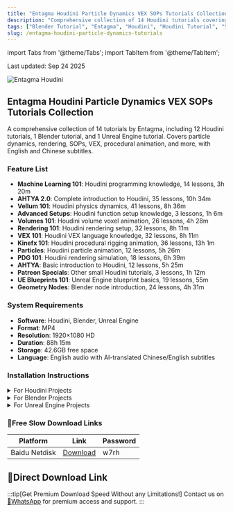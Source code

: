 ```yaml
---
title: "Entagma Houdini Particle Dynamics VEX SOPs Tutorials Collection"
description: "Comprehensive collection of 14 Houdini tutorials covering particle dynamics, VEX, SOPs, rendering, procedural animation, and more. Includes English and Chinese subtitles."
tags: ["Blender Tutorial", "Entagma", "Houdini", "Houdini Tutorial", "SOPs", "UE Tutorial", "VEX", "Chinese Subtitles", "Function Tutorial", "Rendering Tutorial", "VFX Tutorial", "Particle Tutorial"]
slug: /entagma-houdini-particle-dynamics-tutorials
---
```


import Tabs from '@theme/Tabs';
import TabItem from '@theme/TabItem';

<div class="time-update">Last updated: Sep 24 2025</div>

![Entagma Houdini](https://www.gfxcamp.com/wp-content/uploads/2025/09/Entagma-Houdini.jpg)

## Entagma Houdini Particle Dynamics VEX SOPs Tutorials Collection

A comprehensive collection of 14 tutorials by Entagma, including 12 Houdini tutorials, 1 Blender tutorial, and 1 Unreal Engine tutorial. Covers particle dynamics, rendering, SOPs, VEX, procedural animation, and more, with English and Chinese subtitles.

### Feature List
- **Machine Learning 101**: Houdini programming knowledge, 14 lessons, 3h 20m
- **AHTYA 2.0**: Complete introduction to Houdini, 35 lessons, 10h 34m
- **Vellum 101**: Houdini physics dynamics, 41 lessons, 8h 36m
- **Advanced Setups**: Houdini function setup knowledge, 3 lessons, 1h 6m
- **Volumes 101**: Houdini volume voxel animation, 26 lessons, 4h 28m
- **Rendering 101**: Houdini rendering setup, 32 lessons, 8h 11m
- **VEX 101**: Houdini VEX language knowledge, 32 lessons, 8h 11m
- **Kinefx 101**: Houdini procedural rigging animation, 36 lessons, 13h 1m
- **Particles**: Houdini particle animation, 12 lessons, 5h 26m
- **PDG 101**: Houdini rendering simulation, 18 lessons, 6h 39m
- **AHTYA**: Basic introduction to Houdini, 12 lessons, 5h 25m
- **Patreon Specials**: Other small Houdini tutorials, 3 lessons, 1h 12m
- **UE Blueprints 101**: Unreal Engine blueprint basics, 19 lessons, 55m
- **Geometry Nodes**: Blender node introduction, 24 lessons, 4h 31m

### System Requirements
- **Software**: Houdini, Blender, Unreal Engine
- **Format**: MP4
- **Resolution**: 1920×1080 HD
- **Duration**: 88h 15m
- **Storage**: 42.6GB free space
- **Language**: English audio with AI-translated Chinese/English subtitles

### Installation Instructions

<Tabs>
<TabItem value="houdini" label="Houdini">
  <details>
    <summary>For Houdini Projects</summary>
    <p>1. Extract the tutorial files to your project directory</p>
    <p>2. Open Houdini and navigate to the lesson files</p>
    <p>3. Follow along with the video tutorials</p>
    <p>4. Use the included project files for reference</p>
  </details>
</TabItem>
<TabItem value="blender" label="Blender">
  <details>
    <summary>For Blender Projects</summary>
    <p>1. Extract the tutorial files to your project directory</p>
    <p>2. Open Blender and load the included scene files</p>
    <p>3. Follow along with the Geometry Nodes tutorial</p>
  </details>
</TabItem>
<TabItem value="ue" label="Unreal Engine">
  <details>
    <summary>For Unreal Engine Projects</summary>
    <p>1. Extract the tutorial files to your UE project directory</p>
    <p>2. Open Unreal Engine and import the blueprint files</p>
    <p>3. Follow along with the UE Blueprints tutorial</p>
  </details>
</TabItem>
</Tabs>

### 🐌Free Slow Download Links

| Platform | Link | Password |
|----------|------|----------|
| Baidu Netdisk | [Download](https://pan.baidu.com/s/1_j0LoJtacTgBxlG0tRaiTg?pwd=w7rh) | w7rh |

## 🚀Direct Download Link
:::tip[Get Premium Download Speed Without any Limitations!]
Contact us on [💬WhatsApp](https://wa.me/+8613237610083) for premium  access and support.
:::